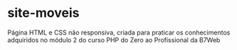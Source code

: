 # site-moveis
Página HTML e CSS não responsiva, criada para praticar os conhecimentos adquiridos no módulo 2 do curso PHP do Zero ao Profissional da B7Web
